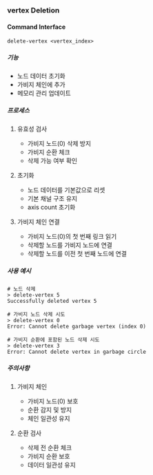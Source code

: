 ### vertex Deletion

#### Command Interface
```shell
delete-vertex <vertex_index>
```

##### 기능
- 노드 데이터 초기화
- 가비지 체인에 추가
- 메모리 관리 업데이트

##### 프로세스
1. 유효성 검사
   - 가비지 노드(0) 삭제 방지
   - 가비지 순환 체크
   - 삭제 가능 여부 확인

2. 초기화
   - 노드 데이터를 기본값으로 리셋
   - 기본 채널 구조 유지
   - axis count 초기화

3. 가비지 체인 연결
   - 가비지 노드(0)의 첫 번째 링크 읽기
   - 삭제할 노드를 가비지 노드에 연결
   - 삭제할 노드를 이전 첫 번째 노드에 연결

##### 사용 예시
```shell
# 노드 삭제
> delete-vertex 5
Successfully deleted vertex 5

# 가비지 노드 삭제 시도
> delete-vertex 0
Error: Cannot delete garbage vertex (index 0)

# 가비지 순환에 포함된 노드 삭제 시도
> delete-vertex 3
Error: Cannot delete vertex in garbage circle
```

##### 주의사항
1. 가비지 체인
   - 가비지 노드(0) 보호
   - 순환 감지 및 방지
   - 체인 일관성 유지

2. 순환 검사
   - 삭제 전 순환 체크
   - 가비지 순환 보호
   - 데이터 일관성 유지 